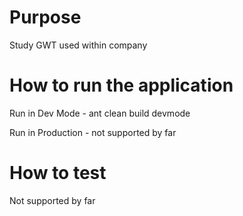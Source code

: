 # Purpose
Study GWT used within company

# How to run the application
Run in Dev Mode -  ant clean build devmode

Run in Production - not supported by far

# How to test
Not supported by far

